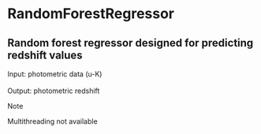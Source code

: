 # RandomForestRegressor

## Random forest regressor designed for predicting redshift values

Input: photometric data (u-K) <br><br>
Output: photometric redshift

> [!NOTE]
> Multithreading not available
